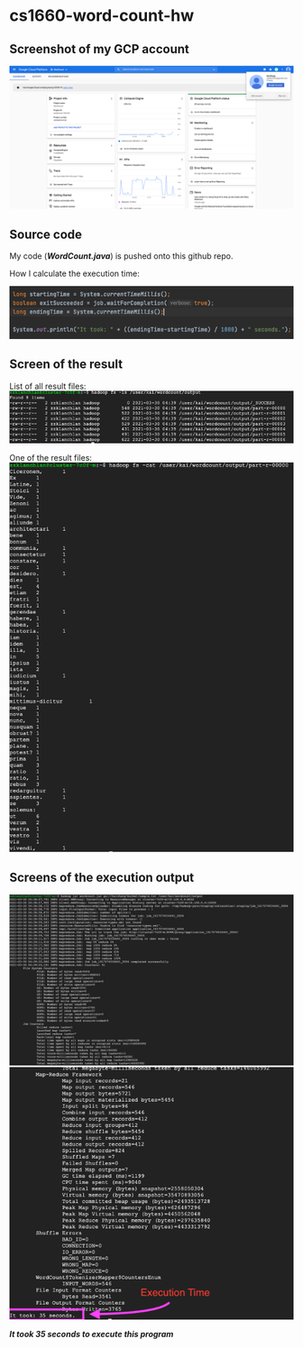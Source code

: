 # cs1660-word-count-hw

## Screenshot of my GCP account

![GCP Account](./GCP_account.png "GCP Account")

## Source code

My code (***WordCount.java***) is pushed onto this github repo.

How I calculate the execution time:

![Execution Time](./execution_time.png "Execution Time")

## Screen of the result

List of all result files:
![Result List](./result_list.png "Result List")

One of the result files:
![Result](./result.png "Result")

## Screens of the execution output

![Output1](./execution_output1.png "Output 1")
![Output2](./execution_output2.png "Output 2")

***It took 35 seconds to execute this program***
